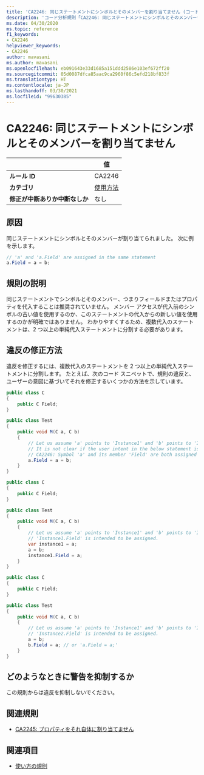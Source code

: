 ```yaml
---
title: 'CA2246: 同じステートメントにシンボルとそのメンバーを割り当てません (コード分析)'
description: 'コード分析規則「CA2246: 同じステートメントにシンボルとそのメンバーを割り当てません」について説明します'
ms.date: 04/30/2020
ms.topic: reference
f1_keywords:
- CA2246
helpviewer_keywords:
- CA2246
author: mavasani
ms.author: mavasani
ms.openlocfilehash: eb091643e33d1685a151ddd2586e103ef672ff20
ms.sourcegitcommit: 05d0087dfca85aac9ca2960f86c5efd218bf833f
ms.translationtype: HT
ms.contentlocale: ja-JP
ms.lasthandoff: 03/30/2021
ms.locfileid: "99630385"
---
```

# <a name="ca2246-do-not-assign-a-symbol-and-its-member-in-the-same-statement"></a>CA2246: 同じステートメントにシンボルとそのメンバーを割り当てません

| | 値 |
|-|-|
| **ルール ID** |CA2246|
| **カテゴリ** |[使用方法](usage-warnings.md)|
| **修正が中断ありか中断なしか** |なし|

## <a name="cause"></a>原因

同じステートメントにシンボルとそのメンバーが割り当てられました。 次に例を示します。

```csharp
// 'a' and 'a.Field' are assigned in the same statement
a.Field = a = b;
```

## <a name="rule-description"></a>規則の説明

同じステートメントでシンボルとそのメンバー、つまりフィールドまたはプロパティを代入することは推奨されていません。 メンバー アクセスが代入前のシンボルの古い値を使用するのか、このステートメントの代入からの新しい値を使用するのかが明確ではありません。 わかりやすくするため、複数代入のステートメントは、2 つ以上の単純代入ステートメントに分割する必要があります。

## <a name="how-to-fix-violations"></a>違反の修正方法

違反を修正するには、複数代入のステートメントを 2 つ以上の単純代入ステートメントに分割します。 たとえば、次のコード スニペットで、規則の違反と、ユーザーの意図に基づいてそれを修正するいくつかの方法を示しています。

```csharp
public class C
{
    public C Field;
}

public class Test
{
    public void M(C a, C b)
    {
        // Let us assume 'a' points to 'Instance1' and 'b' points to 'Instance2' at the start of the method.
        // It is not clear if the user intent in the below statement is to assign to 'Instance1.Field' or 'Instance2.Field'.
        // CA2246: Symbol 'a' and its member 'Field' are both assigned in the same statement. You are at risk of assigning the member of an unintended object.
        a.Field = a = b;
    }
}
```

```csharp
public class C
{
    public C Field;
}

public class Test
{
    public void M(C a, C b)
    {
        // Let us assume 'a' points to 'Instance1' and 'b' points to 'Instance2' at the start of the method.
        // 'Instance1.Field' is intended to be assigned.
        var instance1 = a;
        a = b;
        instance1.Field = a;
    }
}
```

```csharp
public class C
{
    public C Field;
}

public class Test
{
    public void M(C a, C b)
    {
        // Let us assume 'a' points to 'Instance1' and 'b' points to 'Instance2' at the start of the method.
        // 'Instance2.Field' is intended to be assigned.
        a = b;
        b.Field = a; // or 'a.Field = a;'
    }
}
```

## <a name="when-to-suppress-warnings"></a>どのようなときに警告を抑制するか

この規則からは違反を抑制しないでください。

## <a name="related-rules"></a>関連規則

- [CA2245: プロパティをそれ自体に割り当てません](ca2245.md)

## <a name="see-also"></a>関連項目

- [使い方の規則](usage-warnings.md)
